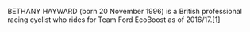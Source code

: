 BETHANY HAYWARD (born 20 November 1996) is a British professional racing cyclist who rides for Team Ford EcoBoost as of 2016/17.[1]
